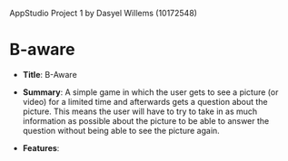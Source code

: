 AppStudio Project 1 by Dasyel Willems (10172548)

# B-aware #


+   __Title__:     B-Aware

+   __Summary__:   A simple game in which the user gets to see a picture (or video) for a limited time and afterwards 
gets a question about the picture. This means the user will have to try to take in as much information as 
possible about the picture to be able to answer the question without being able to see the picture again.

+   __Features__:

